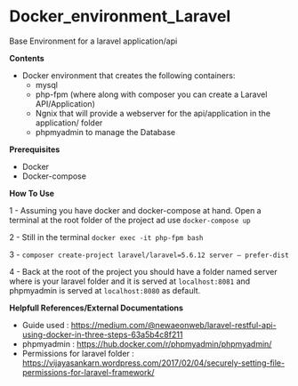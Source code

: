 # Docker_environment_Laravel
Base Environment for a laravel application/api

**Contents**
  * Docker environment that creates the following containers:
      * mysql
      * php-fpm (where along with composer you can create a Laravel API/Application)
      * Ngnix that will provide a webserver for the api/application in the application/ folder
      * phpmyadmin to manage the Database

**Prerequisites**

  *  Docker
  *  Docker-compose
  
**How To Use**

1 - Assuming you have docker and docker-compose at hand. Open a terminal at the root folder of the project ad use ```docker-compose up```

2 - Still in the terminal ```docker exec -it php-fpm bash ```

3 - ```composer create-project laravel/laravel=5.6.12 server — prefer-dist```

4 - Back at the root of the project you should have a folder named server where is your laravel folder and it is served at ```localhost:8081``` and phpmyadmin is served at ```localhost:8080``` as default.


**Helpfull References/External Documentations**
* Guide used : https://medium.com/@newaeonweb/laravel-restful-api-using-docker-in-three-steps-63a5b4c8f211
* phpmyadmin : https://hub.docker.com/r/phpmyadmin/phpmyadmin/
* Permissions for laravel folder : https://vijayasankarn.wordpress.com/2017/02/04/securely-setting-file-permissions-for-laravel-framework/